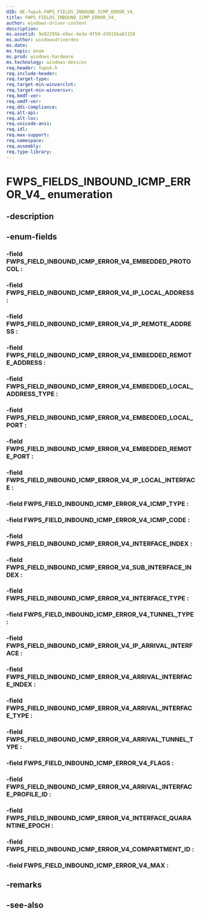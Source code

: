 ```yaml
---
UID: NE.fwpsk.FWPS_FIELDS_INBOUND_ICMP_ERROR_V4_
title: FWPS_FIELDS_INBOUND_ICMP_ERROR_V4_
author: windows-driver-content
description: 
ms.assetid: 9e82295b-e9ac-4e3a-9f59-d3915ba81158
ms.author: windowsdriverdev
ms.date: 
ms.topic: enum
ms.prod: windows-hardware
ms.technology: windows-devices
req.header: fwpsk.h
req.include-header:
req.target-type:
req.target-min-winverclnt:
req.target-min-winversvr:
req.kmdf-ver:
req.umdf-ver:
req.ddi-compliance:
req.alt-api:
req.alt-loc:
req.unicode-ansi:
req.idl:
req.max-support:
req.namespace:
req.assembly:
req.type-library:
---
```


# FWPS_FIELDS_INBOUND_ICMP_ERROR_V4_ enumeration

## -description



## -enum-fields

### -field FWPS_FIELD_INBOUND_ICMP_ERROR_V4_EMBEDDED_PROTOCOL : 
### -field FWPS_FIELD_INBOUND_ICMP_ERROR_V4_IP_LOCAL_ADDRESS : 
### -field FWPS_FIELD_INBOUND_ICMP_ERROR_V4_IP_REMOTE_ADDRESS : 
### -field FWPS_FIELD_INBOUND_ICMP_ERROR_V4_EMBEDDED_REMOTE_ADDRESS : 
### -field FWPS_FIELD_INBOUND_ICMP_ERROR_V4_EMBEDDED_LOCAL_ADDRESS_TYPE : 
### -field FWPS_FIELD_INBOUND_ICMP_ERROR_V4_EMBEDDED_LOCAL_PORT : 
### -field FWPS_FIELD_INBOUND_ICMP_ERROR_V4_EMBEDDED_REMOTE_PORT : 
### -field FWPS_FIELD_INBOUND_ICMP_ERROR_V4_IP_LOCAL_INTERFACE : 
### -field FWPS_FIELD_INBOUND_ICMP_ERROR_V4_ICMP_TYPE : 
### -field FWPS_FIELD_INBOUND_ICMP_ERROR_V4_ICMP_CODE : 
### -field FWPS_FIELD_INBOUND_ICMP_ERROR_V4_INTERFACE_INDEX : 
### -field FWPS_FIELD_INBOUND_ICMP_ERROR_V4_SUB_INTERFACE_INDEX : 
### -field FWPS_FIELD_INBOUND_ICMP_ERROR_V4_INTERFACE_TYPE : 
### -field FWPS_FIELD_INBOUND_ICMP_ERROR_V4_TUNNEL_TYPE : 
### -field FWPS_FIELD_INBOUND_ICMP_ERROR_V4_IP_ARRIVAL_INTERFACE : 
### -field FWPS_FIELD_INBOUND_ICMP_ERROR_V4_ARRIVAL_INTERFACE_INDEX : 
### -field FWPS_FIELD_INBOUND_ICMP_ERROR_V4_ARRIVAL_INTERFACE_TYPE : 
### -field FWPS_FIELD_INBOUND_ICMP_ERROR_V4_ARRIVAL_TUNNEL_TYPE : 
### -field FWPS_FIELD_INBOUND_ICMP_ERROR_V4_FLAGS : 
### -field FWPS_FIELD_INBOUND_ICMP_ERROR_V4_ARRIVAL_INTERFACE_PROFILE_ID : 
### -field FWPS_FIELD_INBOUND_ICMP_ERROR_V4_INTERFACE_QUARANTINE_EPOCH : 
### -field FWPS_FIELD_INBOUND_ICMP_ERROR_V4_COMPARTMENT_ID : 
### -field FWPS_FIELD_INBOUND_ICMP_ERROR_V4_MAX : 

## -remarks

## -see-also